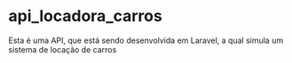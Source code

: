 # api_locadora_carros
 Esta é uma API, que está sendo desenvolvida em Laravel, a qual simula um sistema de locação de carros 
